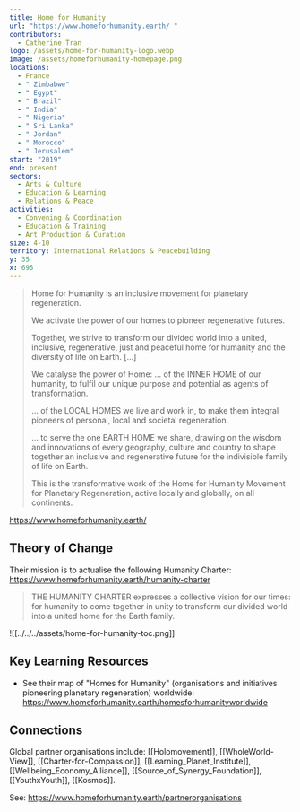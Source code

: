 ```yaml
---
title: Home for Humanity
url: "https://www.homeforhumanity.earth/ "
contributors:
  - Catherine Tran
logo: /assets/home-for-humanity-logo.webp
image: /assets/homeforhumanity-homepage.png
locations:
  - France
  - " Zimbabwe"
  - " Egypt"
  - " Brazil"
  - " India"
  - " Nigeria"
  - " Sri Lanka"
  - " Jordan"
  - " Morocco"
  - " Jerusalem"
start: "2019"
end: present
sectors:
  - Arts & Culture
  - Education & Learning
  - Relations & Peace
activities:
  - Convening & Coordination
  - Education & Training
  - Art Production & Curation
size: 4-10
territory: International Relations & Peacebuilding
y: 35
x: 695
---
```

> Home for Humanity is an inclusive movement for planetary regeneration.
> 
> We activate the power of our homes to pioneer regenerative futures.
> 
> Together, we strive to transform our divided world into a united, inclusive, regenerative, just and peaceful home for humanity and the diversity of life on Earth. [...]
> 
> We catalyse the power of Home:
> ... of the INNER HOME of our humanity, to fulfil our unique purpose and potential as agents of transformation. 
> 
> ... of the LOCAL HOMES we live and work in, to make them integral pioneers of personal, local and societal regeneration.
> 
> ... to serve the one EARTH HOME we share, drawing on the wisdom and innovations of every geography, culture and country to shape together an inclusive and regenerative future for the indivisible family of life on Earth.
> 
> ​This is the transformative work of the Home for Humanity Movement for Planetary Regeneration, active locally and globally, on all continents.

https://www.homeforhumanity.earth/ 

## Theory of Change 

Their mission is to actualise the following Humanity Charter: https://www.homeforhumanity.earth/humanity-charter

>THE HUMANITY CHARTER expresses a collective vision for our times: for humanity to come together in unity to transform our divided world into a united home for the Earth family.

![[../../../assets/home-for-humanity-toc.png]]

## Key Learning Resources 

- See their map of "Homes for Humanity" (organisations and initiatives pioneering planetary regeneration) worldwide: https://www.homeforhumanity.earth/homesforhumanityworldwide

## Connections

Global partner organisations include: [[Holomovement]], [[WholeWorld-View]], [[Charter-for-Compassion]], [[Learning_Planet_Institute]], [[Wellbeing_Economy_Alliance]], [[Source_of_Synergy_Foundation]], [[YouthxYouth]], [[Kosmos]].

See: https://www.homeforhumanity.earth/partnerorganisations 
